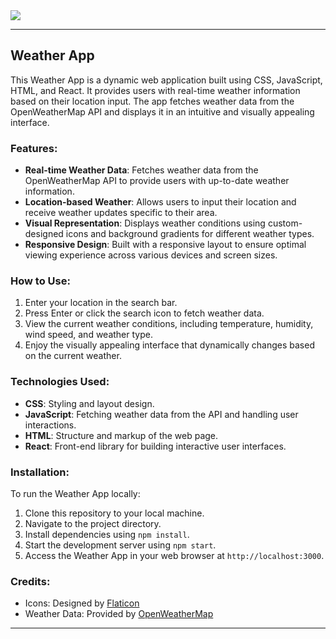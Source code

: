 <img src="https://i0.wp.com/9to5mac.com/wp-content/uploads/sites/6/2023/04/Apple-Weather-app.jpg?resize=1200%2C628&quality=82&strip=all&ssl=1" >  

---

## Weather App

This Weather App is a dynamic web application built using CSS, JavaScript, HTML, and React. It provides users with real-time weather information based on their location input. The app fetches weather data from the OpenWeatherMap API and displays it in an intuitive and visually appealing interface.

### Features:
- **Real-time Weather Data**: Fetches weather data from the OpenWeatherMap API to provide users with up-to-date weather information.
- **Location-based Weather**: Allows users to input their location and receive weather updates specific to their area.
- **Visual Representation**: Displays weather conditions using custom-designed icons and background gradients for different weather types.
- **Responsive Design**: Built with a responsive layout to ensure optimal viewing experience across various devices and screen sizes.

### How to Use:
1. Enter your location in the search bar. 
2. Press Enter or click the search icon to fetch weather data. 
3. View the current weather conditions, including temperature, humidity, wind speed, and weather type.
4. Enjoy the visually appealing interface that dynamically changes based on the current weather.

### Technologies Used:
- **CSS**: Styling and layout design.
- **JavaScript**: Fetching weather data from the API and handling user interactions.
- **HTML**: Structure and markup of the web page.
- **React**: Front-end library for building interactive user interfaces.


### Installation:
To run the Weather App locally:
1. Clone this repository to your local machine.
2. Navigate to the project directory.
3. Install dependencies using `npm install`.
4. Start the development server using `npm start`.
5. Access the Weather App in your web browser at `http://localhost:3000`.

### Credits:
- Icons: Designed by [Flaticon](https://www.flaticon.com/)
- Weather Data: Provided by [OpenWeatherMap](https://openweathermap.org/)

---

